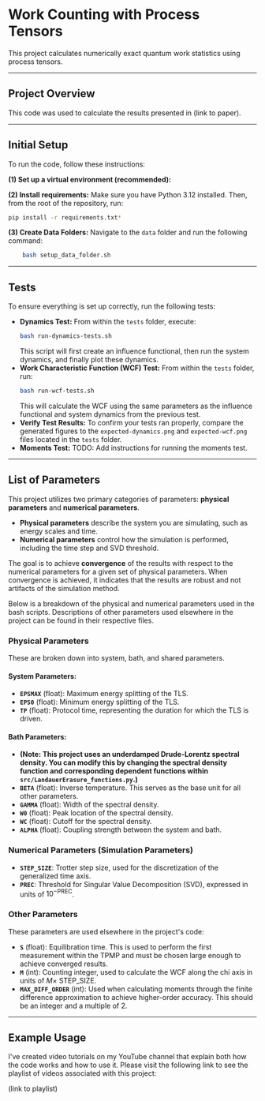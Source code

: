 # Work Counting with Process Tensors

This project calculates numerically exact quantum work statistics using process tensors.

---

## Project Overview

This code was used to calculate the results presented in (link to paper).

---

## Initial Setup

To run the code, follow these instructions:

**(1) Set up a virtual environment (recommended):**

**(2) Install requirements:**
Make sure you have Python 3.12 installed. Then, from the root of the repository, run:

```bash
pip install -r requirements.txt* 
```

**(3) Create Data Folders:** 
Navigate to the `data` folder and run the following command:
```bash
    bash setup_data_folder.sh
```

---

## Tests

To ensure everything is set up correctly, run the following tests:

* **Dynamics Test:** From within the `tests` folder, execute:
    ```bash
    bash run-dynamics-tests.sh
    ```
    This script will first create an influence functional, then run the system dynamics, and finally plot these dynamics.
* **Work Characteristic Function (WCF) Test:** From within the `tests` folder, run:
    ```bash
    bash run-wcf-tests.sh
    ```
    This will calculate the WCF using the same parameters as the influence functional and system dynamics from the previous test.
* **Verify Test Results:** To confirm your tests ran properly, compare the generated figures to the `expected-dynamics.png` and `expected-wcf.png` files located in the `tests` folder.
* **Moments Test:** TODO: Add instructions for running the moments test.

---

## List of Parameters

This project utilizes two primary categories of parameters: **physical parameters** and **numerical parameters**.

* **Physical parameters** describe the system you are simulating, such as energy scales and time.
* **Numerical parameters** control how the simulation is performed, including the time step and SVD threshold.

The goal is to achieve **convergence** of the results with respect to the numerical parameters for a given set of physical parameters. When convergence is achieved, it indicates that the results are robust and not artifacts of the simulation method.

Below is a breakdown of the physical and numerical parameters used in the bash scripts. Descriptions of other parameters used elsewhere in the project can be found in their respective files.

### Physical Parameters

These are broken down into system, bath, and shared parameters.

#### System Parameters:

* **`EPSMAX`** (float): Maximum energy splitting of the TLS.
* **`EPS0`** (float): Minimum energy splitting of the TLS.
* **`TP`** (float): Protocol time, representing the duration for which the TLS is driven.

#### Bath Parameters:

* **(Note: This project uses an underdamped Drude-Lorentz spectral density. You can modify this by changing the spectral density function and corresponding dependent functions within `src/LandauerErasure_functions.py`.)**
* **`BETA`** (float): Inverse temperature. This serves as the base unit for all other parameters.
* **`GAMMA`** (float): Width of the spectral density.
* **`W0`** (float): Peak location of the spectral density.
* **`WC`** (float): Cutoff for the spectral density.
* **`ALPHA`** (float): Coupling strength between the system and bath.

### Numerical Parameters (Simulation Parameters)

* **`STEP_SIZE`**: Trotter step size, used for the discretization of the generalized time axis.
* **`PREC`**: Threshold for Singular Value Decomposition (SVD), expressed in units of $10^{-\text{PREC}}$.

### Other Parameters

These parameters are used elsewhere in the project's code:

* **`S`** (float): Equilibration time. This is used to perform the first measurement within the TPMP and must be chosen large enough to achieve converged results.
* **`M`** (int): Counting integer, used to calculate the WCF along the chi axis in units of $M \times$ STEP_SIZE.
* **`MAX_DIFF_ORDER`** (int): Used when calculating moments through the finite difference approximation to achieve higher-order accuracy. This should be an integer and a multiple of 2.

---

## Example Usage

I've created video tutorials on my YouTube channel that explain both how the code works and how to use it. Please visit the following link to see the playlist of videos associated with this project:

(link to playlist)

